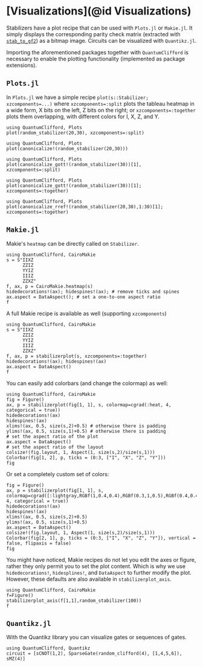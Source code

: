 # [Visualizations](@id Visualizations)

Stabilizers have a plot recipe that can be used with `Plots.jl` or `Makie.jl`. It simply displays the corresponding parity check matrix (extracted with [`stab_to_gf2`](@ref)) as a bitmap image. Circuits can be visualized with `Quantikz.jl`.

Importing the aforementioned packages together with `QuantumClifford` is necessary to enable the plotting functionality (implemented as package extensions).

## `Plots.jl`

In `Plots.jl` we have a simple recipe `plot(s::Stabilizer; xzcomponents=...)`
where `xzcomponents=:split` plots the tableau heatmap in a wide form, X bits on the left, Z bits on the right;
or `xzcomponents=:together` plots them overlapping, with different colors for I, X, Z, and Y.

```@example
using QuantumClifford, Plots
plot(random_stabilizer(20,30), xzcomponents=:split)
```

```@example
using QuantumClifford, Plots
plot(canonicalize!(random_stabilizer(20,30)))
```

```@example
using QuantumClifford, Plots
plot(canonicalize_gott!(random_stabilizer(30))[1], xzcomponents=:split)
```

```@example
using QuantumClifford, Plots
plot(canonicalize_gott!(random_stabilizer(30))[1]; xzcomponents=:together)
```

```@example
using QuantumClifford, Plots
plot(canonicalize_rref!(random_stabilizer(20,30),1:30)[1]; xzcomponents=:together)
```

## `Makie.jl`

Makie's `heatmap` can be directly called on `Stabilizer`.

```@example makie1
using QuantumClifford, CairoMakie
s = S"IIXZ
      ZZIZ
      YYIZ
      IIIZ
      ZZXZ"
f, ax, p = CairoMakie.heatmap(s)
hidedecorations!(ax); hidespines!(ax); # remove ticks and spines
ax.aspect = DataAspect(); # set a one-to-one aspect ratio
f
```

A full Makie recipe is available as well (supporting `xzcomponents`)

```@example makie1
using QuantumClifford, CairoMakie
s = S"IIXZ
      ZZIZ
      YYIZ
      IIIZ
      ZZXZ"
f, ax, p = stabilizerplot(s, xzcomponents=:together)
hidedecorations!(ax); hidespines!(ax)
ax.aspect = DataAspect()
f
```

You can easily add colorbars (and change the colormap) as well:

```@example makie1
using QuantumClifford, CairoMakie
fig = Figure()
ax, p = stabilizerplot(fig[1, 1], s, colormap=cgrad(:heat, 4, categorical = true))
hidedecorations!(ax)
hidespines!(ax)
xlims!(ax, 0.5, size(s,2)+0.5) # otherwise there is padding
ylims!(ax, 0.5, size(s,1)+0.5) # otherwise there is padding
# set the aspect ratio of the plot
ax.aspect = DataAspect()
# set the aspect ratio of the layout
colsize!(fig.layout, 1, Aspect(1, size(s,2)/size(s,1))) 
Colorbar(fig[1, 2], p, ticks = (0:3, ["I", "X", "Z", "Y"]))
fig
```

Or set a completely custom set of colors:

```@example makie1
fig = Figure()
ax, p = stabilizerplot(fig[1, 1], s, colormap=cgrad([:lightgray,RGBf(1,0.4,0.4),RGBf(0.3,1,0.5),RGBf(0.4,0.4,1)], 4, categorical = true))
hidedecorations!(ax)
hidespines!(ax)
xlims!(ax, 0.5, size(s,2)+0.5)
ylims!(ax, 0.5, size(s,1)+0.5)
ax.aspect = DataAspect()
colsize!(fig.layout, 1, Aspect(1, size(s,2)/size(s,1))) 
Colorbar(fig[2, 1], p, ticks = (0:3, ["I", "X", "Z", "Y"]), vertical = false, flipaxis = false)
fig
```

You might have noticed, Makie recipes do not let you edit the axes or figure,
rather they only permit you to set the plot content.
Which is why we use `hidedecorations!`, `hidesplines!`, and `DataAspect`
to further modify the plot. However, these defaults are also available in `stabilizerplot_axis`.

```@example makie1
using QuantumClifford, CairoMakie
f=Figure()
stabilizerplot_axis(f[1,1],random_stabilizer(100))
f
```

## `Quantikz.jl`

With the Quantikz library you can visualize gates or sequences of gates.

```@example
using QuantumClifford, Quantikz
circuit = [sCNOT(1,2), SparseGate(random_clifford(4), [1,4,5,6]), sMZ(4)]
```